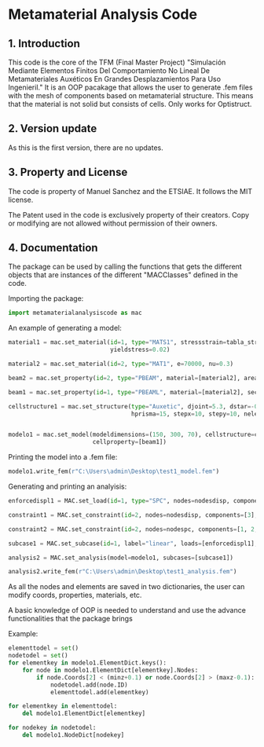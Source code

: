 # Metamaterial Analysis Code

## 1. Introduction

This code is the core of the TFM (Final Master Project) "Simulación Mediante  Elementos Finitos Del Comportamiento No
Lineal De Metamateriales Auxéticos En Grandes Desplazamientos Para Uso Ingenieril." It is an OOP pacakage that
allows the user to generate .fem files with the mesh of components based on metamaterial structure.
This means that the material is not solid but consists of cells. Only works for Optistruct.

## 2. Version update

As this is the first version, there are no updates.

## 3. Property and License

The code is property of Manuel Sanchez and the ETSIAE. It follows the MIT license.

The Patent used in the code is exclusively property of their creators. Copy or modifying are not allowed
without permission of their owners.

## 4. Documentation

The package can be used by calling the functions that gets the different objects that are instances of
the different "MACClasses" defined in the code.

Importing the package:
````python
import metamaterialanalysiscode as mac
````

An example of generating a model:
````python
material1 = mac.set_material(id=1, type="MATS1", stressstrain=tabla_strainstress1, nonlinearity="PLASTIC",
                             yieldstress=0.02)

material2 = mac.set_material(id=2, type="MAT1", e=70000, nu=0.3)

beam2 = mac.set_property(id=2, type="PBEAM", material=[material2], area=2000, i1=0.0001, i2=1, i12=1, j=1)

beam1 = mac.set_property(id=1, type="PBEAML", material=[material2], section="ROD", dim1=1.0)

cellstructure1 = mac.set_structure(type="Auxetic", djoint=5.3, dstar=-0.3, heightstar=0.3, hcapas=3,
                                   hprisma=15, stepx=10, stepy=10, nelem=4)


modelo1 = mac.set_model(modeldimensions=(150, 300, 70), cellstructure=cellstructure1, cellmaterial=[material2],
                        cellproperty=[beam1])
````
 Printing the model into a .fem file:

````python
modelo1.write_fem(r"C:\Users\admin\Desktop\test1_model.fem")
````

Generating and printing an analyisis:
````python
enforcedispl1 = MAC.set_load(id=1, type="SPC", nodes=nodesdisp, components=[3], displacement=-0.5, load=True)

constraint1 = MAC.set_constraint(id=2, nodes=nodesdisp, components=[3], displacement=-0.5)

constraint2 = MAC.set_constraint(id=2, nodes=nodespc, components=[1, 2, 3, 4, 5, 6], displacement=0)

subcase1 = MAC.set_subcase(id=1, label="linear", loads=[enforcedispl1], constraints=[constraint1, constraint2])

analysis2 = MAC.set_analysis(model=modelo1, subcases=[subcase1])

analysis2.write_fem(r"C:\Users\admin\Desktop\test1_analysis.fem")
````

As all the nodes and elements are saved in two dictionaries, the user can modify coords, properties, materials,
etc. 

A basic knowledge of OOP is needed to understand and use the advance functionalities that the package brings

Example:
```python
elementtodel = set()
nodetodel = set()
for elementkey in modelo1.ElementDict.keys():
    for node in modelo1.ElementDict[elementkey].Nodes:
        if node.Coords[2] < (minz+0.1) or node.Coords[2] > (maxz-0.1):
            nodetodel.add(node.ID)
            elementtodel.add(elementkey)

for elementkey in elementtodel:
    del modelo1.ElementDict[elementkey]

for nodekey in nodetodel:
    del modelo1.NodeDict[nodekey]
```